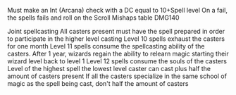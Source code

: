 Must make an Int (Arcana) check with a DC equal to 10+Spell level
On a fail, the spells fails and roll on the Scroll Mishaps table DMG140

Joint spellcasting
	All casters present must have the spell prepared in order to participate in the higher level casting
	Level 10 spells exhaust the casters for one month
	Level 11 spells consume the spellcasting ability of the casters. After 1 year, wizards regain the ability to relearn magic starting their wizard level back to level 1
	Level 12 spells consume the souls of the casters
	Level of the highest spell the lowest level caster can cast plus half the amount of casters present
	If all the casters specialize in the same school of magic as the spell being cast, don't half the amount of casters
